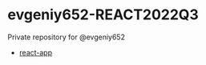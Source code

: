 # evgeniy652-REACT2022Q3
Private repository for @evgeniy652
* [react-app](https://rolling-scopes-school.github.io/evgeniy652-REACT2022Q3/react-app/)
